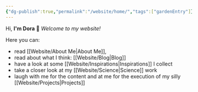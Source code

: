 ```yaml
---
{"dg-publish":true,"permalink":"/website/home/","tags":["gardenEntry"]}
---
```



Hi,  **I'm Dora** 👋
*Welcome to my website!*

Here you can: 
- read [[Website/About Me\|About Me]], 
- read about what I think: [[Website/Blog\|Blog]]
- have a look at some [[Website/Inspirations\|Inspirations]] I collect
- take a closer look at my [[Website/Science\|Science]] work
- laugh with me for the content and at me for the execution of my silly [[Website/Projects\|Projects]]

